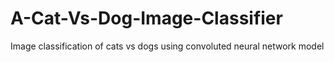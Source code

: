 # A-Cat-Vs-Dog-Image-Classifier
Image classification of cats vs dogs using convoluted neural network model 
